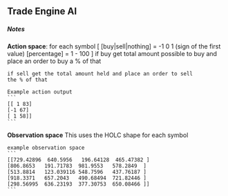 ## Trade Engine AI

##### Notes
**Action space**:
    for each symbol
    [
        [buy|sell|nothing] = -1 0 1 (sign of the first value)
        [percentage] = 1 - 100
    ]
    if buy get total amount possible to buy and place an order
    to buy a % of that

    if sell get the total amount held and place an order to sell
    the % of that

    Example action output
    ```
    [[ 1 83]
    [-1 67]
    [ 1 58]]
    ```

**Observation space**
    This uses the HOLC shape for each symbol

    example observation space
    ```
    [[729.42896  640.5956   196.64128  465.47382 ]
    [806.8653   191.71783  981.9553   578.2849  ]
    [513.8814   123.039116 548.7596   437.76187 ]
    [918.3371   657.2043   490.68494  721.82446 ]
    [298.56995  636.23193  377.30753  650.08466 ]]
    ```